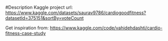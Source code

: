 #Description
Kaggle project url:
https://www.kaggle.com/datasets/saurav9786/cardiogoodfitness?datasetId=375151&sortBy=voteCount

Get inspiration from:
https://www.kaggle.com/code/vahidehdashti/cardio-fitness-case-study


